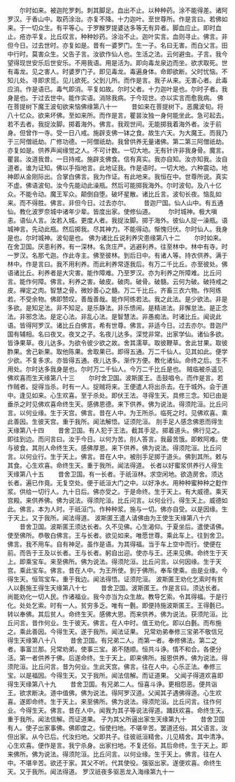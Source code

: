 <!-- { "loadSidebar": true } -->
　　尔时如来。被迦陀罗刺。刺其脚足。血出不止。以种种药。涂不能得差。诸阿罗汉。于香山中。取药涂治。亦复不降。十力迦叶。至世尊所。作是言曰。若佛如来。于一切众生。有平等心。于罗睺罗提婆达多等无有异者。脚血应止。即时血止。疮亦平复。比丘叹言。种种妙药。涂治不止。迦叶实言。血则寻止。佛言。非但今日。过去世时。亦复如是。昔有一婆罗门。生一子。名曰无害。而白父言。田中行时。莫害众生。父告子言。汝欲作仙人也。生活之法。云何避虫。子言。我今望得现世安乐后世安乐。不用我语。用是活为。即向毒龙泉边而坐。欲求取死。世有毒龙。见之害人。时婆罗门子。即见毒龙。毒遍身体。命即欲断。父时忧恼。不知儿处。寻即求觅。见儿欲死。父到儿所。而作是言。我子从来。无害心者。此毒应消。作是语已。毒气即消。平复如故。尔时父者。十力迦叶是也。尔时子者。我身是也。于过去世中。能作实语。消除我病。于今现世。亦以实言而愈我病。
佛在菩提树下魔王波旬欲来恼佛缘第八十一
　　昔如来在菩提树下。恶魔波旬。将八十忆众。欲来坏佛。至如来所。而作是言。瞿昙汝独一身何能坐此。急可起去。若不去者。我捉汝脚。掷着海外。佛言。我观世间。无能掷我着海外者。汝于前身。但曾作一寺。受一日八戒。施辟支佛一钵之食。故生六天。为大魔王。而我乃于三阿僧祇劫。广修功德。一阿僧祇劫。我曾供养无量诸佛。第二第三阿僧祇劫。亦复如是。供养声闻缘觉之人。不可计数。一切大地。无有针许非我身骨。魔言。瞿昙。汝道我昔。一日持戒。施辟支佛食。信有真实。我亦自知。汝亦知我。汝自道者。谁为证知。佛以手指地言。此地证我。作是语时。一切大地。六种震动。地神即从金刚际出。合掌白佛言。我为作证。有此地来。我恒在中。世尊所说。真实不虚。佛语波旬。汝今先能动此澡瓶。然后可能掷我海外。尔时波旬。及八十亿众。不能令动。魔王军众。颠倒自堕。破坏星散。诸比丘言。波旬长夜。恼乱如来。而不得胜。佛言。非但今日。过去亦尔。
　　昔迦尸国。仙人山中。有五通仙。教化波罗奈城中诸年少辈。皆度出家。使修仙道。
　　尔时城神。极大嗔恚。语仙人言。汝若入城。更度人者。我捉汝脚。掷于海外。彼仙人捉一澡瓶。语城神言。先动此瓶。然后掷我。尽其神力。不能得动。惭愧归伏。尔时仙人。我身是也。尔时城神。波旬是也。
佛为诸比丘说利养灾患缘第八十二
　　尔时如来。在舍卫国。厌患利养。有一深林。名贪庄严。逃避利养。往至林中。林中有寺。时一罗汉。名那弋迦。作此寺主。佛至彼林。到后日中。有诸人等。持衣供养。满于林中。作是言曰。我不用利养。而此利养常逐我后。有万二千比丘。亦至彼处。佛语诸比丘。利养者是大灾害。能作障难。乃至罗汉。亦为利养之所障难。比丘问言。能作何障。佛言。利养之害。破皮。破肉。破骨。破髓。云何为破。破持戒之皮。禅定之肉。智慧之骨。微妙善心之髓。万二千比丘。齐畜三衣六物。作阿练若。不受余物。佛即赞叹。善哉善哉。能作阿练若法。我之此法。是少欲法。非是多欲。是知足法。非不知足。是乐静法。非乐愦闹。是精进法。非懈怠法。是正念法。非邪念法。是定心法。非乱心法。是智慧法。非愚痴法。时诸比丘。闻说此语。皆得阿罗汉。诸比丘白佛言。希有世尊。佛言。非适今日。过去亦尔。昔迦尸国有辅相。名曰夜叉。夜叉之子。名夜儿达多。深觉非常。出家学仙。诸仙多欲。皆诤果草。夜儿达多。为欲令彼少欲之故。舍其濡草。取彼鞭草。舍此甘果。取彼酢果。舍己新果。取他陈果。舍取果已。即得五通。万二千仙人。见其如此。便学少欲。不复多求。亦皆得五通。夜儿达多。渐作方便。教化诸仙。命终之后。生不用处。尔时达多我身是也。尔时万二千仙人。今万二千比丘是也。
贼临被杀遥见佛欢喜而生天缘第八十三
　　尔时舍卫国。波斯匿王。击鼓唱令。而作是言。若作贼者。捉得当杀。时有一人。捉贼将来。王便遣人将出杀去。在于城外。会于道中。逢见如来。心生欢喜。至于杀处。即伏王法。寻得生天。具修三念。知已由是垂杀之时见佛欢喜命终生天。感佛恩德。来下供养。佛为说法。得须陀洹。比丘问言。以何业缘。生于天宫。佛言。昔在人中。为王所杀。临死之时。见佛欢喜。乘此善因。生彼天宫。重于我所。闻法解悟。证须陀洹。
刖手足人感念佛恩而得生天缘第八十四
　　昔舍卫国。有人犯于王法。截其手足。掷着道头。佛行见之。即往到边。而问言曰。汝于今日。以何为苦。刖人答言。我最苦饿。即敕阿难。使与彼食。其刖人命终生天。感佛厚恩。来下供养。佛为说法。得须陀洹。比丘问言。以何业行。生于天上。佛言。昔在人中。被刖手足掷于道头。佛到其所。敕与其食。心生欢喜。命终生天。重于我所。闻法得道。
长者以好蜜浆供养行人得生天缘第八十五
　　昔舍卫国。有一长者。于祇洹林。求空闲地。欲造房舍。须达长者。遍已作竟。无复空处。便于祇洹大门之中。以好净水。用种种蜜种种之麨作浆。供给一切行人。九十日后。佛亦受之。于是命终。生于天上。有大威德。乘天宫殿。来供养佛。佛为说法。得须陀洹。比丘问言。以何业行。得生天上。威德如此。佛言。本为人时。于祇洹门。作种种浆。施与一切。佛亦自受。以是因缘。生于天上。又于我所。闻法得道。
波斯匿王遣人请佛由为王使生天缘第八十六
　　昔舍卫国。波斯匿王须达长者。久不见佛。心生渴仰。于夏坐后。遣使请佛。使至佛所。恭敬白佛言。王与长者。欲见如来。唯愿世尊。乘此车上。往到舍卫。佛言。我不用车。自有神足。虽作是语。为其得福。当于车上空中而行。使便在前。而告于王及以长者。王与长者。躬自出迎。使亦与王。还来见佛。命终生于天上。即乘宝车。来至佛所。佛为说法。得须陀洹。比丘问言。以何因缘。生于天宫。乘此宝车。佛言。昔在人中。为王所使。到于佛所。奉车使乘。由是业缘。今得生天。恒驾宝车。重于我边。闻法得悟。证须陀洹。
波斯匿王劝化乞索时有贫人以氎施王得生天缘第八十七
　　昔舍卫国。波斯匿王。作是言曰。须达长者。尚能劝化一切人民。作诸福业。我今亦当为众生故。教导乞索。令其得福。于是行化。处处乞索。时有一人。贫穷多乏。唯有一氎。即便持施波斯匿王。王得氎已。转以奉佛。其后贫人。命终生天。感佛大恩。而来供养。佛为说法。获须陀洹。比丘问言。昔作何业。生于彼天。佛言。在人中时。值王劝化。即以白氎。而布施之。乘此善因。今得生天。遂于我所。闻法证果。
兄常劝弟奉修三宝弟不敬信兄得生天缘第八十八
　　昔舍卫国。有兄弟二人。而第一者。奉修佛法。第二之者。事富兰那。兄常劝弟。使事三宝。弟不随顺。恒共斗诤。情不和合。各便分活。第一者供养于佛。后遂命终。生于天上。即来佛所。报恩供养。佛为说法。得须陀洹。比丘问言。昔为何业。生此天宫。佛言。往在人中。心乐正法。奉修三宝。以是福因。今得生天。又于我所。闻法信解。而证道果。
父闻子得道欢喜即得生天缘第八十九
　　昔舍卫国。有兄弟二人。恒喜斗诤。更相怨恶。便共诣王。欲求断决。道中值佛。佛为说法。得阿罗汉道。父闻其子遇佛得道。心生欢喜。遂即命终。生于天上。来至佛所。佛为说法。得须陀洹。比丘问言。往作何业。今得生天。佛言。昔在人中。闻我为其子等说法得道。踊跃欢喜。命终生天。重于我所。闻法信解。而证道果。
子为其父所逼出家生天缘第九十
　　昔舍卫国有人。使子出家事佛。佛即度之。恒使扫地。不堪辛苦。罢道还俗。其父语言。汝但出家。从今已后。代汝扫地。父即共子。往彼祇洹精舍。儿见精舍。其中清净。心生欢喜。便作是言。我宁杀身。出家扫地。不复还俗。其后命终。生于天上。即来佛所。佛为说法。得须陀洹。比丘问言。以何业缘。生于天上。佛言。往在人中。不堪辛苦。欲还于家。其父不听。代其使役。强驱出家。遂便欢喜。命终生天。又于我所。闻法得道。
罗汉祇夜多驱恶龙入海缘第九十一
